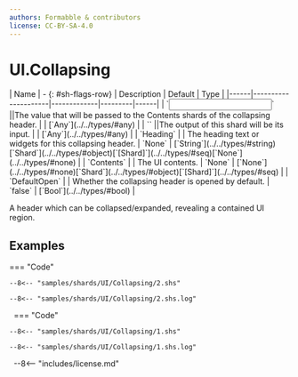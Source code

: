 ```yaml
---
authors: Formabble & contributors
license: CC-BY-SA-4.0
---
```



# UI.Collapsing

<div class="sh-parameters" markdown="1">
| Name | - {: #sh-flags-row} | Description | Default | Type |
|------|---------------------|-------------|---------|------|
| `<input>` ||The value that will be passed to the Contents shards of the collapsing header. | | [`Any`](../../types/#any) |
| `<output>` ||The output of this shard will be its input. | | [`Any`](../../types/#any) |
| `Heading` |  | The heading text or widgets for this collapsing header. | `None` | [`String`](../../types/#string)[`Shard`](../../types/#object)[`[Shard]`](../../types/#seq)[`None`](../../types/#none) |
| `Contents` |  | The UI contents. | `None` | [`None`](../../types/#none)[`Shard`](../../types/#object)[`[Shard]`](../../types/#seq) |
| `DefaultOpen` |  | Whether the collapsing header is opened by default. | `false` | [`Bool`](../../types/#bool) |

</div>

A header which can be collapsed/expanded, revealing a contained UI region.

## Examples

=== "Code"

  ```x86asm linenums="1"
  --8<-- "samples/shards/UI/Collapsing/2.shs"
  ```

  ```
  --8<-- "samples/shards/UI/Collapsing/2.shs.log"
  ```
&nbsp;
=== "Code"

  ```x86asm linenums="1"
  --8<-- "samples/shards/UI/Collapsing/1.shs"
  ```

  ```
  --8<-- "samples/shards/UI/Collapsing/1.shs.log"
  ```
&nbsp;
--8<-- "includes/license.md"


